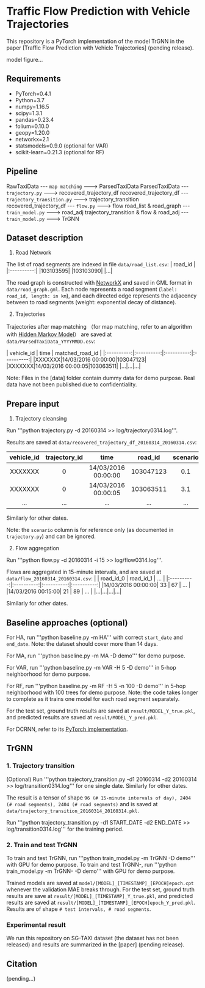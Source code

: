 # Traffic Flow Prediction with Vehicle Trajectories

This repository is a PyTorch implementation of the model TrGNN in the paper [Traffic Flow Prediction with Vehicle Trajectories] (pending release).

model figure...


## Requirements

* PyTorch=0.4.1
* Python=3.7
* numpy=1.16.5
* scipy=1.3.1
* pandas=0.23.4
* folium=0.10.0
* geopy=1.20.0
* networkx=2.1
* statsmodels=0.9.0 (optional for VAR)
* scikit-learn=0.21.3 (optional for RF)



## Pipeline

RawTaxiData --- `map matching` ---> ParsedTaxiData
ParsedTaxiData --- `trajectory.py` ---> recovered_trajectory_df
recovered_trajectory_df --- `trajectory_transition.py` ---> trajectory_transition
recovered_trajectory_df --- `flow.py` ---> flow
road_list & road_graph --- `train_model.py` ---> road_adj
trajectory_transition & flow & road_adj --- `train_model.py` ---> TrGNN


## Dataset description

1. Road Network

The list of road segments are indexed in file `data/road_list.csv`:
| road_id |
|:----------:|
|103103595|
|103103090|
|...|

The road graph is constructed with [NetworkX](https://networkx.github.io/documentation/stable/tutorial.html) and saved in GML format in `data/road_graph.gml`. Each node represents a road segment (`label: road_id, length: in km`), and each directed edge represents the adjacency between to road segments (weight: exponential decay of distance).

2. Trajectories

Trajectories after map matching （for map matching, refer to an algorithm with [Hidden Markov Model](https://www.microsoft.com/en-us/research/publication/hidden-markov-map-matching-noise-sparseness/)） are saved at `data/ParsedTaxiData_YYYYMMDD.csv`:

| vehicle_id | time | matched_road_id |
|:----------:|:----------:|:----------:|:----------:|
|XXXXXXX|14/03/2016 00:00:00|103047123|
|XXXXXXX|14/03/2016 00:00:05|103063511|
|...|...|...|

Note:
Files in the [data] folder contain dummy data for demo purpose. Real data have not been published due to confidentiality.


## Prepare input

1. Trajectory cleansing

Run '''python trajectory.py -d 20160314 >> log/trajectory0314.log'''.

Results are saved at `data/recovered_trajectory_df_20160314_20160314.csv`:

| vehicle_id |trajectory_id| time | road_id |scenario|
|:----------:|:----------:|:----------:|:----------:|:----------:|
|XXXXXXX|0|14/03/2016 00:00:00|103047123|0.1|
|XXXXXXX|0|14/03/2016 00:00:05|103063511|3.1|
|...|...|...|...|...|

Similarly for other dates.
 
Note: the `scenario` column is for reference only (as documented in `trajectory.py`) and can be ignored.


2. Flow aggregation

Run '''python flow.py -d 20160314 -i 15 >> log/flow0314.log'''.

Flows are aggregated in 15-minute intervals, and are saved at `data/flow_20160314_20160314.csv`:
|   | road_id_0 | road_id_1 | ... |
|:----------:|:----------:|:----------:|:----------:|
|14/03/2016 00:00:00| 33 | 67 | ... |
|14/03/2016 00:15:00| 21 | 89 | ... |
|...|...|...|...|

Similarly for other dates.


## Baseline approaches (optional)

For HA, run '''python baseline.py -m HA''' with correct `start_date` and `end_date`. Note: the dataset should cover more than 14 days.

For MA, run '''python baseline.py -m MA -D demo''' for demo purpose.

For VAR, run '''python baseline.py -m VAR -H 5 -D demo''' in 5-hop neighborhood for demo purpose.

For RF, run '''python baseline.py -m RF -H 5 -n 100 -D demo''' in 5-hop neighborhood with 100 trees for demo purpose. Note: the code takes longer to complete as it trains one model for each road segment separately. 

For the test set, ground truth results are saved at `result/MODEL_Y_true.pkl`, and predicted results are saved at `result/MODEL_Y_pred.pkl`.

For DCRNN, refer to its [PyTorch implementation](https://github.com/chnsh/DCRNN_PyTorch).


## TrGNN

### 1. Trajectory transition

(Optional) Run '''python trajectory_transition.py -d1 20160314 -d2 20160314 >> log/transition0314.log''' for one single date. Similarly for other dates.

The result is a tensor of shape `96 (# 15-minute intervals of day), 2404 (# road segments), 2404 (# road segments)` and is saved at `data/trajectory_transition_20160314_20160314.pkl`.

Run '''python trajectory_transition.py -d1 START_DATE -d2 END_DATE >> log/transition0314.log''' for the training period.


### 2.  Train and test TrGNN

To train and test TrGNN, run '''python train_model.py -m TrGNN -D demo''' with GPU for demo purpose.
To train and test TrGNN-, run '''python train_model.py -m TrGNN- -D demo''' with GPU for demo purpose.

Trained models are saved at `model/[MODEL]_[TIMESTAMP]_[EPOCH]epoch.cpt` whenever the validation MAE breaks through. For the test set, ground truth results are save at `result/[MODEL]_[TIMESTAMP]_Y_true.pkl`, and predicted results are saved at `result/[MODEL]_[TIMESTAMP]_[EPOCH]epoch_Y_pred.pkl`. Results are of shape `# test intervals, # road segments`.


### Experimental result

We run this repository on SG-TAXI dataset (the dataset has not been released) and results are summarized in the [paper] (pending release).


## Citation
(pending...)